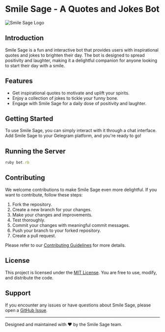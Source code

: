 # Smile Sage - A Quotes and Jokes Bot

![Smile Sage Logo](https://img.freepik.com/free-vector/world-smile-day-yellow-design-template_1017-33639.jpg)

## Introduction

Smile Sage is a fun and interactive bot that provides users with inspirational quotes and jokes to brighten their day.
 The bot is designed to spread positivity and laughter, making it a delightful companion for anyone looking to start their day with a smile.

## Features

- Get inspirational quotes to motivate and uplift your spirits.
- Enjoy a collection of jokes to tickle your funny bone.
- Engage with Smile Sage for a daily dose of positivity and laughter.

## Getting Started

To use Smile Sage, you can simply interact with it through a chat interface. Add Smile Sage to your Gelegram platform, and you're ready to go!

## Running the Server

```ruby
ruby bot.rb
```

## Contributing

We welcome contributions to make Smile Sage even more delightful. If you want to contribute, follow these steps:

1. Fork the repository.
2. Create a new branch for your changes.
3. Make your changes and improvements.
4. Test thoroughly.
5. Commit your changes with meaningful commit messages.
6. Push your branch to your forked repository.
7. Create a pull request.

Please refer to our [Contributing Guidelines](CONTRIBUTING.md) for more details.

## License

This project is licensed under the [MIT License](LICENSE.md). You are free to use, modify, and distribute the code.

## Support

If you encounter any issues or have questions about Smile Sage, please open a [GitHub Issue](https://github.com/BhagawatAdhikari/smile_sage/issues).

---
Designed and maintained with ❤️ by the Smile Sage team.
